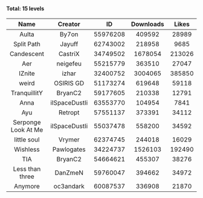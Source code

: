 #### Total: 15 levels

| Name | Creator | ID | Downloads | Likes |
|:---:|:---:|:---:|:---:|:---:|
| Aulta | By7on | 55976208 | 409592 | 28989
| Split Path | Jayuff | 62743002 | 218958 | 9685
| Candescent | CastriX | 34749502 | 1678054 | 213026
| Aer | neigefeu | 55215779 | 363510 | 27047
| IZnite | izhar | 32400752 | 3004065 | 385850
| weird | OSIRIS GD | 51173274 | 619648 | 59118
| TranquillitY | BryanC2 | 59177605 | 210338 | 12791
| Anna | iISpaceDustIi | 63553770 | 104954 | 7841
| Ayu | Retropt | 57551137 | 373391 | 34112
| Serponge Look At Me | iISpaceDustIi | 55037478 | 558200 | 34592
| little soul | Vrymer | 62374745 | 244018 | 16029
| Wishless | Pawlogates | 34224737 | 1526103 | 192490
|  TIA | BryanC2 | 54664621 | 455307 | 38276
| Less than three | DanZmeN | 59760047 | 394662 | 34972
| Anymore | oc3andark | 60087537 | 336908 | 21870
